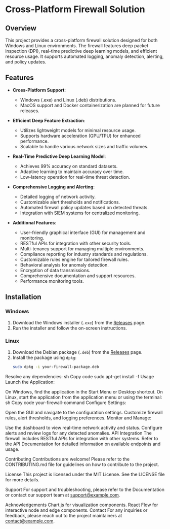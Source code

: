 # Cross-Platform Firewall Solution

## Overview

This project provides a cross-platform firewall solution designed for both Windows and Linux environments. The firewall features deep packet inspection (DPI), real-time predictive deep learning models, and efficient resource usage. It supports automated logging, anomaly detection, alerting, and policy updates.

## Features

- **Cross-Platform Support**: 
  - Windows (.exe) and Linux (.deb) distributions.
  - MacOS support and Docker containerization are planned for future releases.

- **Efficient Deep Feature Extraction**: 
  - Utilizes lightweight models for minimal resource usage.
  - Supports hardware acceleration (GPU/TPU) for enhanced performance.
  - Scalable to handle various network sizes and traffic volumes.

- **Real-Time Predictive Deep Learning Model**:
  - Achieves 99% accuracy on standard datasets.
  - Adaptive learning to maintain accuracy over time.
  - Low-latency operation for real-time threat detection.

- **Comprehensive Logging and Alerting**:
  - Detailed logging of network activity.
  - Customizable alert thresholds and notifications.
  - Automated firewall policy updates based on detected threats.
  - Integration with SIEM systems for centralized monitoring.

- **Additional Features**:
  - User-friendly graphical interface (GUI) for management and monitoring.
  - RESTful APIs for integration with other security tools.
  - Multi-tenancy support for managing multiple environments.
  - Compliance reporting for industry standards and regulations.
  - Customizable rules engine for tailored firewall rules.
  - Behavioral analysis for anomaly detection.
  - Encryption of data transmissions.
  - Comprehensive documentation and support resources.
  - Performance monitoring tools.

## Installation

### Windows

1. Download the Windows installer (`.exe`) from the [Releases](https://github.com/your-repo/releases) page.
2. Run the installer and follow the on-screen instructions.

### Linux

1. Download the Debian package (`.deb`) from the [Releases](https://github.com/your-repo/releases) page.
2. Install the package using `dpkg`:
   ```sh
   sudo dpkg -i your-firewall-package.deb
Resolve any dependencies:
sh
Copy code
sudo apt-get install -f
Usage
Launch the Application:

On Windows, find the application in the Start Menu or Desktop shortcut.
On Linux, start the application from the application menu or using the terminal:
sh
Copy code
your-firewall-command
Configure Settings:

Open the GUI and navigate to the configuration settings.
Customize firewall rules, alert thresholds, and logging preferences.
Monitor and Manage:

Use the dashboard to view real-time network activity and status.
Configure alerts and review logs for any detected anomalies.
API Integration
The firewall includes RESTful APIs for integration with other systems. Refer to the API Documentation for detailed information on available endpoints and usage.

Contributing
Contributions are welcome! Please refer to the CONTRIBUTING.md file for guidelines on how to contribute to the project.

License
This project is licensed under the MIT License. See the LICENSE file for more details.

Support
For support and troubleshooting, please refer to the Documentation or contact our support team at support@example.com.

Acknowledgements
Chart.js for visualization components.
React Flow for interactive node and edge components.
Contact
For any inquiries or feedback, please reach out to the project maintainers at contact@example.com.
